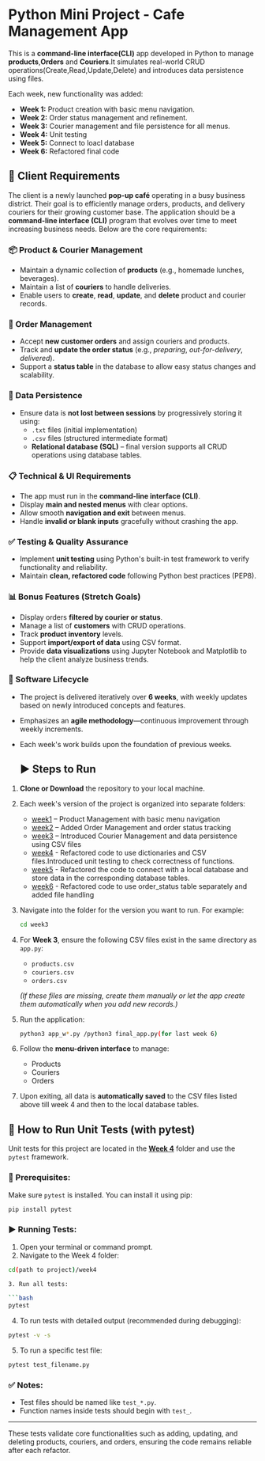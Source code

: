 # Python Mini Project - Cafe Management App
This is a **command-line interface(CLI)** app developed in Python to manage **products**,**Orders** and **Couriers**.It simulates real-world CRUD operations(Create,Read,Update,Delete) and introduces data persistence using files.

Each week, new functionality was added:
- **Week 1:** Product creation with basic menu navigation.
- **Week 2:** Order status management and refinement.
- **Week 3:** Courier management and file persistence for all menus.
- **Week 4:** Unit testing
- **Week 5:** Connect to loacl database
- **Week 6:** Refactored final code 

## 📌 Client Requirements

The client is a newly launched **pop-up café** operating in a busy business district. Their goal is to efficiently manage orders, products, and delivery couriers for their growing customer base. The application should be a **command-line interface (CLI)** program that evolves over time to meet increasing business needs. Below are the core requirements:

### 📦 Product & Courier Management
- Maintain a dynamic collection of **products** (e.g., homemade lunches, beverages).
- Maintain a list of **couriers** to handle deliveries.
- Enable users to **create**, **read**, **update**, and **delete** product and courier records.

### 📑 Order Management
- Accept **new customer orders** and assign couriers and products.
- Track and **update the order status** (e.g., _preparing_, _out-for-delivery_, _delivered_).
- Support a **status table** in the database to allow easy status changes and scalability.

### 💾 Data Persistence
- Ensure data is **not lost between sessions** by progressively storing it using:
  - `.txt` files (initial implementation)
  - `.csv` files (structured intermediate format)
  - **Relational database (SQL)** – final version supports all CRUD operations using database tables.

### 📋 Technical & UI Requirements
- The app must run in the **command-line interface (CLI)**.
- Display **main and nested menus** with clear options.
- Allow smooth **navigation and exit** between menus.
- Handle **invalid or blank inputs** gracefully without crashing the app.

### ✅ Testing & Quality Assurance
- Implement **unit testing** using Python's built-in test framework to verify functionality and reliability.
- Maintain **clean, refactored code** following Python best practices (PEP8).

### 📊 Bonus Features (Stretch Goals)
- Display orders **filtered by courier or status**.
- Manage a list of **customers** with CRUD operations.
- Track **product inventory** levels.
- Support **import/export of data** using CSV format.
- Provide **data visualizations** using Jupyter Notebook and Matplotlib to help the client analyze business trends.

### 🔄 Software Lifecycle
- The project is delivered iteratively over **6 weeks**, with weekly updates based on newly introduced concepts and features.
- Emphasizes an **agile methodology**—continuous improvement through weekly increments.
- Each week's work builds upon the foundation of previous weeks.


  ## ▶️ Steps to Run

1. **Clone or Download** the repository to your local machine.

2. Each week's version of the project is organized into separate folders:
   - [week1](https://github.com/PrajaktaBade/mini_project_gen/tree/main/mini-project/week1/sources/app_w1.py) – Product Management with basic menu navigation
   - [week2](https://github.com/PrajaktaBade/mini_project_gen/tree/main/mini-project/week2/sources/app_w2.py) – Added Order Management and order status tracking
   - [week3](https://github.com/PrajaktaBade/mini_project_gen/tree/main/mini-project/week3/sources/app_w3.py) – Introduced Courier Management and data persistence using CSV files
   - [week4](https://github.com/PrajaktaBade/mini_project_gen/tree/main/mini-project/week4/sources/app_w4.py) - Refactored code to use dictionaries and CSV files.Introduced unit testing to check correctness of functions.
   - [week5](https://github.com/PrajaktaBade/mini_project_gen/tree/main/mini-project/week5/sources/app_w5.py) - Refactored the code to connect with a local database and store data in the corresponding database tables.
   - [week6](https://github.com/PrajaktaBade/mini_project_gen/tree/main/mini-project/week6/sources/final_app.py) - Refactored code to use order_status table separately and added file handling
3. Navigate into the folder for the version you want to run. For example:
   ```bash
   cd week3
   ```
4. For **Week 3**, ensure the following CSV files exist in the same directory as `app.py`:
   - `products.csv`
   - `couriers.csv`
   - `orders.csv`

   *(If these files are missing, create them manually or let the app create them automatically when you add new records.)*

5. Run the application:
   ```bash
   python3 app_w*.py /python3 final_app.py(for last week 6)
   ```

6. Follow the **menu-driven interface** to manage:
   - Products
   - Couriers
   - Orders 

7. Upon exiting, all data is **automatically saved** to the CSV files listed above till week 4 and then to the local database tables.



## 🧪 How to Run Unit Tests (with pytest)

Unit tests for this project are located in the [**Week 4**](https://github.com/DE-X6-LM/Prajakta-portfolio/tree/main/mini-project/week4/sources) folder and use the `pytest` framework.

### 🔧 Prerequisites:
Make sure `pytest` is installed. You can install it using pip:

```bash
pip install pytest
```

### ▶️ Running Tests:

1. Open your terminal or command prompt.
2. Navigate to the Week 4 folder:

```bash
cd(path to project)/week4

3. Run all tests:

```bash
pytest
```

4. To run tests with detailed output (recommended during debugging):

```bash
pytest -v -s
```

5. To run a specific test file:

```bash
pytest test_filename.py
```

### ✅ Notes:
- Test files should be named like `test_*.py`.
- Function names inside tests should begin with `test_`.

---

These tests validate core functionalities such as adding, updating, and deleting products, couriers, and orders, ensuring the code remains reliable after each refactor.
